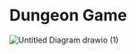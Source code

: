# Dungeon Game 
![Untitled Diagram drawio (1)](https://user-images.githubusercontent.com/72239384/141719194-d7e78011-0129-453a-8317-1fdfbf6ee4f5.png)
